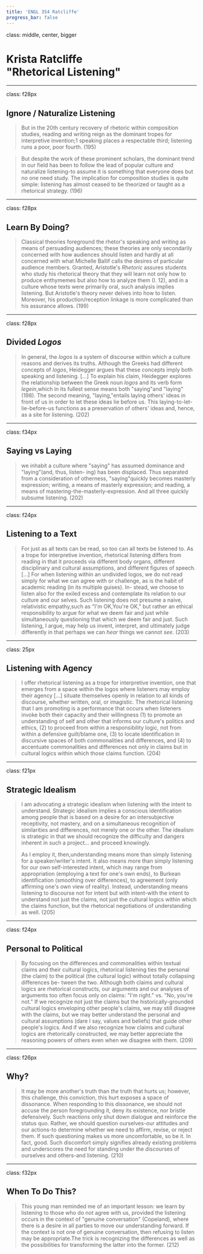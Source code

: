 ```yaml
---
title: 'ENGL 354 Ratcliffe'
progress_bar: false
---
```

class: middle, center, bigger

# Krista Ratcliffe <br> "Rhetorical Listening"
---
class: f28px
## Ignore / Naturalize Listening

> But in the 20th century recovery of rhetoric within composition studies, reading and writing reign as the dominant tropes for interpretive invention;1 speaking places a respectable third; listening runs a poor, poor fourth. (195)

> But despite the work of these prominent scholars, the dominant trend in our field has been to follow the lead of popular culture and naturalize listening-to assume it is something that everyone does but no one need study. The implication for composition studies is quite simple: listening has almost ceased to be theorized or taught as a rhetorical strategy. (196)
---
class: f28px
## Learn By Doing?

> Classical theories foreground the rhetor's speaking and writing as means of persuading audiences; these theories are only secondarily concerned with how audiences should listen and hardly at all concerned with what Michelle Ballif calls the desires of particular audience members. Granted, Aristotle's *Rhetoric* assures students who study his rhetorical theory that they will learn not only how to produce enthymemes but also how to analyze them (I. 12), and in a culture whose texts were primarily oral, such analysis implies listening. But Aristotle's theory never delves into how to listen. Moreover, his production/reception linkage is more complicated than his assurance allows. (199)
---
class: f28px
## Divided *Logos*

> In general, the *logos* is a system of discourse within which a culture reasons and derives its truths. Although the Greeks had different concepts of *logos*, Heidegger argues that these concepts imply both speaking and listening. […] To explain his claim, Heidegger explores the relationship between the Greek noun *logos* and its verb form *legein*,which in its fullest sense means both "saying"and "laying"(198). The second meaning, "laying,"entails laying others' ideas in front of us in order to let these ideas lie before us. This laying-to-let-lie-before-us functions as a preservation of others' ideas and, hence, as a site for listening. (202)
---
class: f34px
## Saying vs Laying

> we inhabit a culture where "saying" has assumed dominance and "laying"(and, thus, listen- ing) has been displaced. Thus separated from a consideration of otherness, "saying"quickly becomes masterly expression; writing, a means of masterly expression; and reading, a means of mastering-the-masterly-expression. And all three quickly subsume listening. (202)

---
class: f24px
## Listening to a Text

> For just as all texts can be read, so too can all texts be listened to. As a trope for interpretive invention, rhetorical listening differs from reading in that it proceeds via different body organs, different disciplinary and cultural assumptions, and different figures of speech. […] For when listening within an undivided logos, we do not read simply for what we can agree with or challenge, as is the habit of academic reading (in its multiple guises). In- stead, we choose to listen also for the exiled excess and contemplate its relation to our culture and our selves. Such listening does not presume a naive, relativistic empathy,such as "I'm OK,You're OK," but rather an ethical responsibility to argue for what we deem fair and just while simultaneously questioning that which we deem fair and just. Such listening, I argue, may help us invent, interpret, and ultimately judge differently in that perhaps we can *hear* things we cannot *see*. (203)
---
class: 25px
## Listening with Agency

> I offer rhetorical listening as a trope for interpretive invention, one that emerges from a space within the logos where listeners may employ their agency […]  situate themselves openly in relation to all kinds of discourse, whether written, oral, or imagistic. The rhetorical listening that I am promoting is a performance that occurs when listeners invoke both their capacity and their willingness (1) to promote an understanding of self and other that informs our culture's politics and ethics, (2) to proceed from within a responsibility logic, not from within a defensive guilt/blame one, (3) to locate identification in discursive spaces of both commonalities and differences, and (4) to accentuate commonalities and differences not only in claims but in cultural logics within which those claims function. (204)
---
class: f21px
## Strategic Idealism

> I am advocating a strategic idealism when listening with the intent to understand. Strategic idealism implies a conscious identification among people that is based on a desire for an intersubjective receptivity, not mastery, and on a simultaneous recognition of similarities and differences, not merely one or the other. The idealism is strategic in that we should recognize the difficulty and dangers inherent in such a project... and proceed knowingly.
> 
> As I employ it, then,understanding means more than simply listening for a speaker/writer's intent. It also means more than simply listening for our own self-interested intent, which may range from appropriation (employing a text for one's own ends), to Burkean identification (smoothing over differences), to agreement (only affirming one's own view of reality). Instead, understanding means listening to discourse not for intent but with intent-with the intent to understand not just the claims, not just the cultural logics within which the claims function, but the rhetorical negotiations of understanding as well. (205)
---
class: f24px
## Personal to Political

> By focusing on the differences and commonalities within textual claims and their cultural logics, rhetorical listening ties the personal (the claim) to the political (the cultural logic) without totally collapsing differences be- tween the two. Although both claims and cultural logics are rhetorical constructs, our arguments and our analyses of arguments too often focus only on claims: "I'm right." vs. "No, you're not." If we recognize not just the claims but the historically-grounded cultural logics enveloping other people's claims, we may still disagree with the claims, but we may better understand the personal and cultural assumptions (dare I say, values and beliefs) that guide other people's logics. And if we also recognize how claims and cultural logics are rhetorically constructed, we may better appreciate the reasoning powers of others even when we disagree with them. (209)
---
class: f26px
## Why?

> It may be more another's truth than *the* truth that hurts us; however, this challenge, this conviction, this hurt exposes a space of dissonance. When responding to this dissonance, we should not accuse the person foregrounding it, deny its existence, nor bristle defensively. Such reactions only shut down dialogue and reinforce the status quo. Rather, we should question ourselves-our attitudes and our actions-to determine whether we need to affirm, revise, or reject them. If such questioning makes us more uncomfortable, so be it. In fact, good. Such discomfort simply signifies already existing problems and underscores the need for standing under the discourses of ourselves and others-and listening. (210)
---
class: f32px
## When To Do This?

> This young man reminded me of an important lesson: we learn by listening to those who do not agree with us, provided the listening occurs in the context of "genuine conversation" (Copeland), where there is a desire in all parties to move our understanding forward. If the context is not one of genuine conversation, then refusing to listen may be appropriate.The trick is recognizing the differences as well as the possibilities for transforming the latter into the former. (212)
